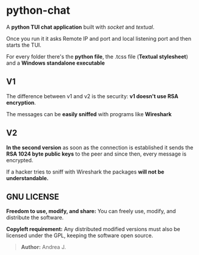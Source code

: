 # python-chat
A **python TUI chat application** built with _socket_ and _textual_.

Once you run it it asks Remote IP and port and local listening port and then starts the TUI. 

For every folder there's the **python file**, the .tcss file (**Textual stylesheet**) and a **Windows standalone executable**

## V1
The difference between v1 and v2 is the security: **v1 doesn't use RSA encryption**. 

The messages can be **easily sniffed** with programs like **Wireshark**

## V2
**In the second version** as soon as the connection is established it sends the **RSA 1024 byte public keys** to the peer and since then, every message is encrypted.

If a hacker tries to sniff with Wireshark the packages **will not be understandable.**

## GNU LICENSE
**Freedom to use, modify, and share:** You can freely use, modify, and distribute the software.

**Copyleft requirement:** Any distributed modified versions must also be licensed under the GPL, keeping the software open source.

> **Author:** Andrea J.
